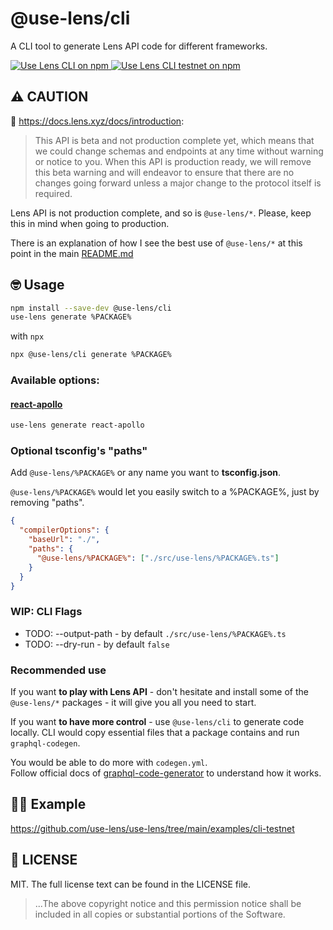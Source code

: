 # @use-lens/cli
A CLI tool to generate Lens API code for different frameworks.

<a href="https://www.npmjs.com/package/@use-lens/cli" target="_blank" rel="noopener noreferrer">
  <img src="https://img.shields.io/npm/v/@use-lens/cli/latest?color=limegreen&label=%40use-lens%2Fcli&logo=Use%20Lens%20CLI%20on%20npm" alt="Use Lens CLI on npm"/>
</a>
<a href="https://www.npmjs.com/package/@use-lens/cli" target="_blank" rel="noopener noreferrer">
  <img src="https://img.shields.io/npm/v/@use-lens/cli/testnet?color=yellow&label=%40use-lens%2Fcli&logo=Use%20Lens%20CLI%20testnet%20on%20npm" alt="Use Lens CLI testnet on npm"/>
</a>

## ⚠️ CAUTION
🌿 https://docs.lens.xyz/docs/introduction:
> This API is beta and not production complete yet, which means that we could change schemas and endpoints at any time without warning or notice to you. When this API is production ready, we will remove this beta warning and will endeavor to ensure that there are no changes going forward unless a major change to the protocol itself is required.

Lens API is not production complete, and so is `@use-lens/*`. Please, keep this in mind when going to production.

There is an explanation of how I see the best use of `@use-lens/*` at this point in the main [README.md](https://github.com/use-lens/use-lens#-usage)

## 🤓 Usage
```bash
npm install --save-dev @use-lens/cli
use-lens generate %PACKAGE%
```

with `npx`
```bash
npx @use-lens/cli generate %PACKAGE%
```

### Available options:

#### [react-apollo](https://github.com/use-lens/use-lens/tree/main/packages/react-apollo)

```bash
use-lens generate react-apollo
```


### Optional tsconfig's "paths"

Add `@use-lens/%PACKAGE%` or any name you want to **tsconfig.json**.

`@use-lens/%PACKAGE%` would let you easily switch to a %PACKAGE%, just by removing "paths".

```json lines
{
  "compilerOptions": {
    "baseUrl": "./",
    "paths": {
      "@use-lens/%PACKAGE%": ["./src/use-lens/%PACKAGE%.ts"]
    }
  }
}
```

### WIP: CLI Flags
- TODO: --output-path - by default `./src/use-lens/%PACKAGE%.ts`
- TODO: --dry-run - by default `false`

### Recommended use
If you want **to play with Lens API** - don't hesitate and install some of the `@use-lens/*` packages - it will give you all you need to start.

If you want **to have more control** - use `@use-lens/cli` to generate code locally. CLI would copy essential files that a package contains and run `graphql-codegen`.

You would be able to do more with `codegen.yml`.  
Follow official docs of [graphql-code-generator](https://github.com/dotansimha/graphql-code-generator) to understand how it works.

## 👨‍🏫 Example
https://github.com/use-lens/use-lens/tree/main/examples/cli-testnet

## 🔎 LICENSE

MIT. The full license text can be found in the LICENSE file.

> ...The above copyright notice and this permission notice shall be included in all
copies or substantial portions of the Software.
